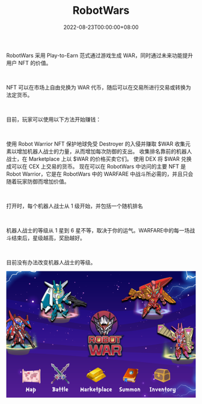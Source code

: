 ﻿---
title: "RobotWars"
description: "RobotWars 是一款基于币安智能链平台的防御策略 NFT 游戏。"
date: 2022-08-23T00:00:00+08:00
lastmod: 2022-08-23T00:00:00+08:00
draft: false
authors: ["浮尘"]
featuredImage: "robotwars.png"
tags: ["NFT Games","RobotWars"]
categories: ["nfts"]
nfts: ["NFT Games"]
blockchain: "BSC"
website: "https://play.robotwars.io/"
twitter: "https://twitter.com/RobotWarFi"
discord: "https://discord.com/invite/aG8BKVmReQ"
telegram: "https://t.me/RobotWarsOfficial"
github: ""
youtube: ""
twitch: ""
facebook: ""
instagram: ""
reddit: ""
medium: "https://robotwars.medium.com/"
steam: ""
gitbook: ""
googleplay: ""
appstore: ""
status: "Live"
weight: 
lightgallery: true
toc: true
pinned: false
recommend: false
recommend1: false
---
RobotWars 采用 Play-to-Earn 范式通过游戏生成 WAR，同时通过未来功能提升用户 NFT 的价值。

‌

NFT 可以在市场上自由兑换为 WAR 代币，随后可以在交易所进行交易或转换为法定货币。

‌

目前，玩家可以使用以下方法开始赚钱：

‌

使用 Robot Warrior NFT 保护地球免受 Destroyer 的入侵并赚取 $WAR
收集元素以增加机器人战士的力量，从而增加每次防御的支出。
收集排名靠前的机器人战士，在 Marketplace 上以 $WAR 的价格买卖它们。
使用 DEX 将 $WAR 兑换成可以在 CEX 上交易的货币。
现在可以在 RobotWars 中访问的主要 NFT 是 Robot Warrior，它是在 RobotWars 中的 WARFARE 中战斗所必需的，并且只会随着玩家防御而增加价值。

‌

打开时，每个机器人战士从 1 级开始，并包括一个随机排名

‌

机器人战士的等级从 1 星到 6 星不等，取决于你的运气。WARFARE中的​​每一场战斗结束后，星级越高，奖励越好。

‌

目前没有办法改变机器人战士的等级。

![8513221](8513221.png)